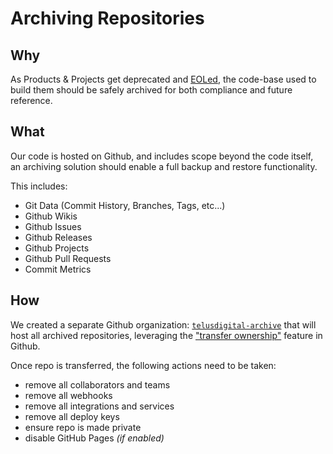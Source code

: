 # Archiving Repositories

## Why

As Products & Projects get deprecated and [EOLed][eol], the code-base used to build them should be safely archived for both compliance and future reference.

## What

Our code is hosted on Github, and includes scope beyond the code itself, an archiving solution should enable a full backup and restore functionality.

This includes:

-   Git Data (Commit History, Branches, Tags, etc...)
-   Github Wikis
-   Github Issues
-   Github Releases
-   Github Projects
-   Github Pull Requests
-   Commit Metrics

## How

We created a separate Github organization: [`telusdigital-archive`][archive] that will host all archived repositories, leveraging the ["transfer ownership"][transfer-docs] feature in Github.

Once repo is transferred, the following actions need to be taken:

-   remove all collaborators and teams
-   remove all webhooks 
-   remove all integrations and services
-   remove all deploy keys
-   ensure repo is made private
-   disable GitHub Pages _(if enabled)_

[eol]: https://en.wikipedia.org/wiki/End-of-life_(product)
[archive]: https://github.com/telusdigital-archive
[transfer-docs]: https://help.github.com/articles/transferring-a-repository-owned-by-your-organization/
